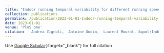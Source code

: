 ```yaml
---
title: "Indoor running temporal variability for different running speeds, treadmill inclinations, and three different estimation strategies"
collection: publications
permalink: /publication/2023-01-01-Indoor-running-temporal-variability-for-different-running-speeds-treadmill-inclinations-and-three-different-estimation-strategies
date: 2023-01-01
venue: 'PloS one'
citation: ' Andrea Zignoli,  Antoine Godin,  Laurent Mourot, &quot;Indoor running temporal variability for different running speeds, treadmill inclinations, and three different estimation strategies.&quot; PloS one, 2023.'
---
```

Use [Google Scholar](https://scholar.google.com/scholar?q=Indoor+running+temporal+variability+for+different+running+speeds,+treadmill+inclinations,+and+three+different+estimation+strategies){:target="_blank"} for full citation